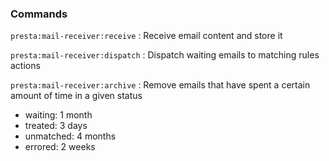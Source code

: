### Commands

`presta:mail-receiver:receive` : Receive email content and store it

`presta:mail-receiver:dispatch` : Dispatch waiting emails to matching rules actions

`presta:mail-receiver:archive` : Remove emails that have spent a certain amount of time in a given status
- waiting: 1 month
- treated: 3 days
- unmatched: 4 months
- errored: 2 weeks
